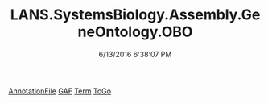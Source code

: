 ﻿---
title: LANS.SystemsBiology.Assembly.GeneOntology.OBO
date: 6/13/2016 6:38:07 PM
---

[AnnotationFile](T-LANS.SystemsBiology.Assembly.GeneOntology.OBO.AnnotationFile.html)
[GAF](T-LANS.SystemsBiology.Assembly.GeneOntology.OBO.GAF.html)
[Term](T-LANS.SystemsBiology.Assembly.GeneOntology.OBO.Term.html)
[ToGo](T-LANS.SystemsBiology.Assembly.GeneOntology.OBO.ToGo.html)
